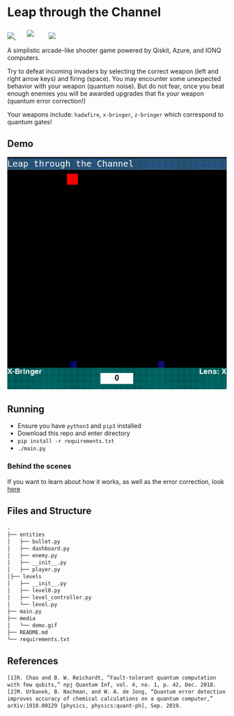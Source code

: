 # Leap through the Channel

<p align="left">
  <a href="https://azure.microsoft.com/en-us/solutions/quantum-computing/" target="_blank"><img src="https://user-images.githubusercontent.com/10100490/151488491-609828a4-cd1f-4076-b5b2-a8d9fc2d0fa4.png" width="30%"/> </a>
  <a href="https://ionq.com/" target="_blank"><img src="https://user-images.githubusercontent.com/10100490/151488159-da95eb05-9277-4abe-b1ba-b49871d563ed.svg" width="20%" style="padding: 1%;padding-left: 5%"/></a>
  <a href="https://iquhack.mit.edu/" target="_blank"><img src="https://user-images.githubusercontent.com/10100490/151647370-d161d5b5-119c-4db9-898e-cfb1745a8310.png" width="8%" style="padding-left: 5%"/> </a>
</p>


A simplistic arcade-like shooter game powered by Qiskit, Azure, and IONQ computers.

Try to defeat incoming invaders by selecting the correct weapon (left and right arrow keys) and firing (space). You may encounter some unexpected behavior with your weapon (quantum noise). But do not fear, once you beat enough enemies you will be awarded upgrades that fix your weapon (quantum error correction!)

Your weapons include: `hadafire`, `x-bringer`, `z-bringer` which correspond to quantum gates!

## Demo
![Demo](media/demo.gif)

## Running
- Ensure you have `python3` and `pip3` installed
- Download this repo and enter directory
- `pip install -r requirements.txt`
- `./main.py`

### Behind the scenes

If you want to learn about how it works, as well as the error correction, look [here](tutorial/tutorial.ipynb)

## Files and Structure
```
.
├── entities
│   ├── bullet.py
│   ├── dashboard.py
│   ├── enemy.py
│   ├── __init__.py
│   ├── player.py
│├── levels
│   ├── __init__.py
│   ├── level0.py
│   ├── level_controller.py
│   └── level.py
├── main.py
├── media
│   └── demo.gif
├── README.md
└── requirements.txt
```

## References
```
[1]R. Chao and B. W. Reichardt, “Fault-tolerant quantum computation with few qubits,” npj Quantum Inf, vol. 4, no. 1, p. 42, Dec. 2018.
[2]M. Urbanek, B. Nachman, and W. A. de Jong, “Quantum error detection improves accuracy of chemical calculations on a quantum computer,” arXiv:1910.00129 [physics, physics:quant-ph], Sep. 2019.
```

